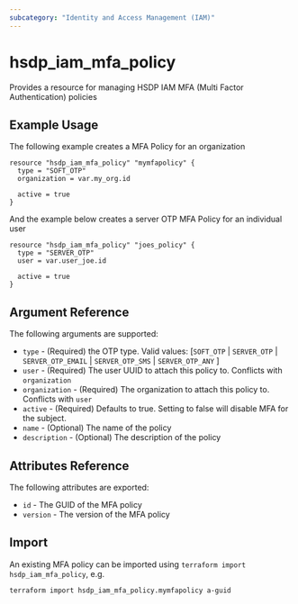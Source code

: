 ```yaml
---
subcategory: "Identity and Access Management (IAM)"
---
```


# hsdp_iam_mfa_policy

Provides a resource for managing HSDP IAM MFA (Multi Factor Authentication) policies

## Example Usage

The following example creates a MFA Policy for an organization

```hcl
resource "hsdp_iam_mfa_policy" "mymfapolicy" {
  type = "SOFT_OTP"
  organization = var.my_org.id
  
  active = true
}
```

And the example below creates a server OTP MFA Policy for an individual user

```hcl
resource "hsdp_iam_mfa_policy" "joes_policy" {
  type = "SERVER_OTP"
  user = var.user_joe.id
  
  active = true
}
```

## Argument Reference

The following arguments are supported:

* `type` - (Required) the OTP type. Valid values: [`SOFT_OTP` | `SERVER_OTP` | `SERVER_OTP_EMAIL` | `SERVER_OTP_SMS` | `SERVER_OTP_ANY` ]
* `user` - (Required) The user UUID to attach this policy to. Conflicts with `organization`
* `organization` - (Required) The organization to attach this policy to. Conflicts with `user`
* `active` - (Required) Defaults to true. Setting to false will disable MFA for the subject.
* `name` - (Optional) The name of the policy
* `description` - (Optional) The description of the policy

## Attributes Reference

The following attributes are exported:

* `id` - The GUID of the MFA policy
* `version` - The version of the MFA policy

## Import

An existing MFA policy can be imported using `terraform import hsdp_iam_mfa_policy`, e.g.

```shell
terraform import hsdp_iam_mfa_policy.mymfapolicy a-guid
```
